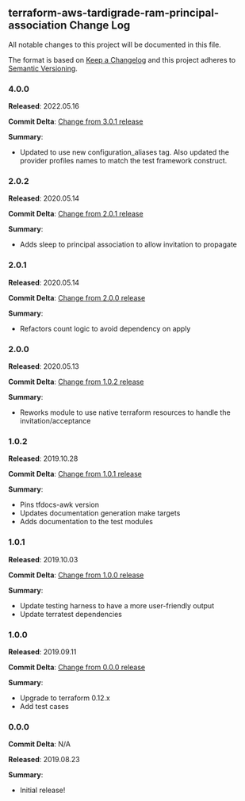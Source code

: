 ## terraform-aws-tardigrade-ram-principal-association Change Log

All notable changes to this project will be documented in this file.

The format is based on [Keep a Changelog](http://keepachangelog.com/) and this project adheres to [Semantic Versioning](http://semver.org/).

### 4.0.0

**Released**: 2022.05.16

**Commit Delta**: [Change from 3.0.1 release](https://github.com/plus3it/terraform-aws-tardigrade-ram-principal-association/compare/3.0.1...4.0.0)

**Summary**:

*   Updated to use new configuration_aliases tag. Also updated the provider profiles names to match the test framework construct.

### 2.0.2

**Released**: 2020.05.14

**Commit Delta**: [Change from 2.0.1 release](https://github.com/plus3it/terraform-aws-tardigrade-ram-principal-association/compare/2.0.1...2.0.2)

**Summary**:

*   Adds sleep to principal association to allow invitation to propagate

### 2.0.1

**Released**: 2020.05.14

**Commit Delta**: [Change from 2.0.0 release](https://github.com/plus3it/terraform-aws-tardigrade-ram-principal-association/compare/2.0.0...2.0.1)

**Summary**:

*   Refactors count logic to avoid dependency on apply

### 2.0.0

**Released**: 2020.05.13

**Commit Delta**: [Change from 1.0.2 release](https://github.com/plus3it/terraform-aws-tardigrade-ram-principal-association/compare/1.0.2...2.0.0)

**Summary**:

*   Reworks module to use native terraform resources to handle the invitation/acceptance

### 1.0.2

**Released**: 2019.10.28

**Commit Delta**: [Change from 1.0.1 release](https://github.com/plus3it/terraform-aws-tardigrade-ram-principal-association/compare/1.0.1...1.0.2)

**Summary**:

*   Pins tfdocs-awk version
*   Updates documentation generation make targets
*   Adds documentation to the test modules

### 1.0.1

**Released**: 2019.10.03

**Commit Delta**: [Change from 1.0.0 release](https://github.com/plus3it/terraform-aws-tardigrade-ram-principal-association/compare/1.0.0...1.0.1)

**Summary**:

*   Update testing harness to have a more user-friendly output
*   Update terratest dependencies

### 1.0.0

**Released**: 2019.09.11

**Commit Delta**: [Change from 0.0.0 release](https://github.com/plus3it/terraform-aws-tardigrade-ram-principal-association/compare/0.0.0...1.0.0)

**Summary**:

*   Upgrade to terraform 0.12.x
*   Add test cases

### 0.0.0

**Commit Delta**: N/A

**Released**: 2019.08.23

**Summary**:

*   Initial release!
